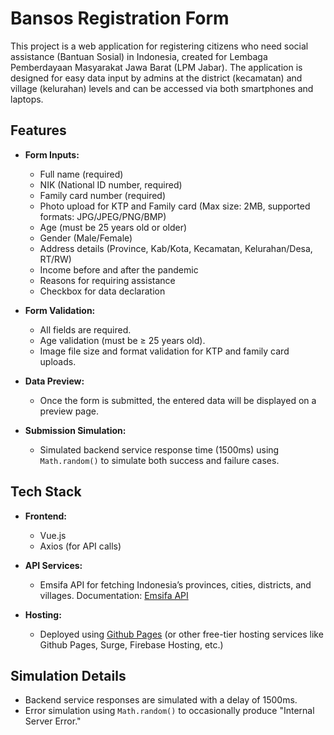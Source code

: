 # Bansos Registration Form

This project is a web application for registering citizens who need social assistance (Bantuan Sosial) in Indonesia, created for Lembaga Pemberdayaan Masyarakat Jawa Barat (LPM Jabar). The application is designed for easy data input by admins at the district (kecamatan) and village (kelurahan) levels and can be accessed via both smartphones and laptops.

## Features

- **Form Inputs:**
  - Full name (required)
  - NIK (National ID number, required)
  - Family card number (required)
  - Photo upload for KTP and Family card (Max size: 2MB, supported formats: JPG/JPEG/PNG/BMP)
  - Age (must be 25 years old or older)
  - Gender (Male/Female)
  - Address details (Province, Kab/Kota, Kecamatan, Kelurahan/Desa, RT/RW)
  - Income before and after the pandemic
  - Reasons for requiring assistance
  - Checkbox for data declaration
- **Form Validation:**

  - All fields are required.
  - Age validation (must be ≥ 25 years old).
  - Image file size and format validation for KTP and family card uploads.

- **Data Preview:**

  - Once the form is submitted, the entered data will be displayed on a preview page.

- **Submission Simulation:**
  - Simulated backend service response time (1500ms) using `Math.random()` to simulate both success and failure cases.

## Tech Stack

- **Frontend:**

  - Vue.js
  - Axios (for API calls)

- **API Services:**

  - Emsifa API for fetching Indonesia’s provinces, cities, districts, and villages. Documentation: [Emsifa API](https://www.emsifa.com/api-wilayah-indonesia/)

- **Hosting:**
  - Deployed using [Github Pages](https://www.netlify.com/) (or other free-tier hosting services like Github Pages, Surge, Firebase Hosting, etc.)

## Simulation Details

- Backend service responses are simulated with a delay of 1500ms.
- Error simulation using `Math.random()` to occasionally produce "Internal Server Error."
